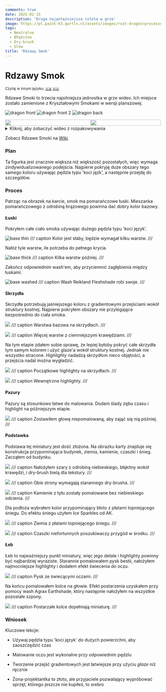 ```yaml
---
comments: true
date: 2025-02-15
description: 'Druga najpotężniejsza istota w grze'
image: https://pl.paint-h3.qwrtln.nl/assets/images/rust-dragon/processed/1.webp
tags:
  - Neutralne
  - Błękitne
  - Dry-brush
  - Glow
title: 'Rdzawy Smok'
---
```

# Rdzawy Smok
<small>Czytaj w innym języku: [:gb:](https://paint-h3.qwrtln.nl/posts/2025/02/rust-dragon/) [:ru:](https://ru.paint-h3.qwrtln.nl/posts/2025/02/ржавый-дракон/)</small>

Rdzawe Smoki to trzecia najsilniejsza jednostka w grze wideo. Ich miejsce zostało zamienione z Kryształowymi Smokami w wersji planszowej.

![dragon front](../assets/images/rust-dragon/processed/1.webp)  ![dragon front 2](../assets/images/rust-dragon/processed/3.webp)  ![dragon back](../assets/images/rust-dragon/processed/4.webp)

<!--more-->

<div style="display: flex; min-width: 100%; align-items: center">
  <div style="width: 55%">
    <img src="/assets/images/rust-dragon/processed/2.webp" style="width: 100%; display: block" />
  </div>
  <div style="width: 45%">
    <img src="/assets/images/raw/rust-dragon-card.webp" style="width: 100%; display: block" />
  </div>
</div>

<details><summary>Kliknij, aby zobaczyć wideo z rozpakowywania</summary>
  <video width="1280" height="720" controls preload="none">
    <source src="/assets/videos/rust-dragon.webm" type="video/webm">
  </video>
</details>

Zobacz Rdzawe Smoki na [Wiki](https://homm3bg.wiki/pl/units/rust_dragons).

### Plan

Ta figurka jest znacznie większa niż większość pozostałych, więc wymaga zindywidualizowanego podejścia. Najpierw pokryję duże obszary tego samego koloru używając pędzla typu 'koci jęzk', a następnie przejdę do szczegółów.

### Proces

Patrząc na obrazek na karcie, smok ma pomarańczowe łuski. Mieszanka pomarańczowego z odrobiną brązowego powinna dać dobry kolor bazowy.

#### Łuski

Pokryłem całe ciało smoka używając dużego pędzla typu 'koci język'.

![base thin](../assets/images/rust-dragon/rust-dragon-01.webp)
/// caption
Kolor jest słaby, będzie wymagał kilku warstw.
///

Nałóż tyle warstw, ile potrzeba do pełnego krycia.

![base thick](../assets/images/rust-dragon/rust-dragon-02.webp)
/// caption
Kilka warstw później.
///

Zakończ odpowiednim wash'em, aby przyciemnić zagłębienia między łuskami.

![base washed](../assets/images/rust-dragon/rust-dragon-03.webp)
/// caption
Wash Reikland Fleshshade robi swoje.
///

#### Skrzydła

Skrzydła potrzebują jaśniejszego koloru z gradientowymi przejściami wokół struktury kostnej. Najpierw pokryłem obszary nie przylegające bezpośrednio do ciała smoka.

![](../assets/images/rust-dragon/rust-dragon-04.webp)
/// caption
Warstwa bazowa na skrzydłach.
///

![](../assets/images/rust-dragon/rust-dragon-07.webp)
/// caption
Więcej warstw z ciemniejszymi krawędziami.
///

Na tym etapie zdałem sobie sprawę, że lepiej byłoby pokryć całe skrzydła tym samym kolorem i użyć glaze'a wokół struktury kostnej. Jednak nie wszystko stracone. *Highlighty* nadadzą skrzydłom nieco objętości, a przejścia nadal można wygładzić.

![](../assets/images/rust-dragon/rust-dragon-08.webp)
/// caption
Początkowe highlighty na skrzydłach.
///

![](../assets/images/rust-dragon/rust-dragon-09.webp)
/// caption
Wewnętrzne highlighty.
///

#### Pazury

Pazury są stosunkowo łatwe do malowania. Dodam ślady zębu czasu i highlight na późniejszym etapie.

![](../assets/images/rust-dragon/rust-dragon-10.webp)
/// caption
Zostawiłem głowę niepomalowaną, aby zająć się nią później.
///

#### Podstawka

Podstawa tej miniatury jest dość złożona. Na obrazku karty znajduje się konstrukcja przypominająca budynek, ziemia, kamienie, czaszki i śnieg. Zacząłem od budynku.

![](../assets/images/rust-dragon/rust-dragon-14.webp)
/// caption
Nałożyłem szary z odrobiną niebieskiego, błękitny wokół krawędzi, i dry-brush bielą dla tekstury.
///

![](../assets/images/rust-dragon/rust-dragon-15.webp)
/// caption
Obie strony wymagają starannego dry-brusha.
///

![](../assets/images/rust-dragon/rust-dragon-17.webp)
/// caption
Kamienie z tyłu zostały pomalowane bez niebieskiego odcienia.
///

Dla podłoża wybrałem kolor przypominający błoto z płatami topniejącego śniegu. Do efektu śniegu użyłem Ice Sparkles od AK.

![](../assets/images/rust-dragon/rust-dragon-19.webp)
/// caption
Ziemia z płatami topniejącego śniegu.
///

![](../assets/images/rust-dragon/rust-dragon-20.webp)
/// caption
Czaszki niefortunnych poszukiwaczy przygód w środku.
///

#### Łeb

Łeb to najważniejszy punkt miniatury, więc jego detale i highlighty powinny być najbardziej wyraziste. Starannie pomalowałem pysk bestii, nałożyłem najmocniejsze highlighty i dodałem efekt świecenia do oczu.

![](../assets/images/rust-dragon/rust-dragon-23.webp)
/// caption
Pysk ze świecącymi oczami.
///

Na końcu pomalowałem kolce na głowie. Efekt postarzenia uzyskałem przy pomocy wash Agrax Earthshade, który następnie nałożyłem na wszystkie pozostałe szpony.

![](../assets/images/rust-dragon/rust-dragon-25.webp)
/// caption
Postarzałe kolce dopełniają miniaturę.
///

### Wniosek

Kluczowe lekcje:

 - Używaj pędzla typu 'koci język' do dużych powierzchni, aby zaoszczędzić czas

 - Malowanie oczu jest wykonalne przy odpowiednim pędzlu

 - Tworzenie przejść gradientowych jest łatwiejsze przy użyciu *glaze* niż ręcznie

 - Żona-projektantka to złoto, ale przyjaciele pozwalający wypróbować sprzęt, którego jeszcze nie kupiłeś, to srebro
